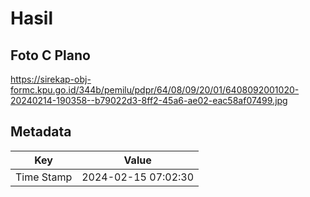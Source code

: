 # Hasil

## Foto C Plano

https://sirekap-obj-formc.kpu.go.id/344b/pemilu/pdpr/64/08/09/20/01/6408092001020-20240214-190358--b79022d3-8ff2-45a6-ae02-eac58af07499.jpg


## Metadata

| Key        | Value               |
| ---------- | ------------------- |
| Time Stamp | 2024-02-15 07:02:30 |



